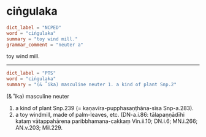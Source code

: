 # ciṅgulaka

``` toml
dict_label = "NCPED"
word = "ciṅgulaka"
summary = "toy wind mill."
grammar_comment = "neuter a"
```

toy wind mill.

--------------------

``` toml
dict_label = "PTS"
word = "ciṅgulaka"
summary = "(& ˚ika) masculine neuter 1. a kind of plant Snp.2"
```

(& ˚ika) masculine neuter

1. a kind of plant Snp.239 (= kaṇavīra\-pupphasaṇṭhāna\-sīsa Snp\-a.283).
2. a toy windmill, made of palm\-leaves, etc. (DN\-a.i.86: tālapaṇṇādīhi kataṃ vātappahārena paribbhamana\-cakkaṃ Vin.ii.10; DN.i.6; MN.i.266; AN.v.203; Mil.229.


